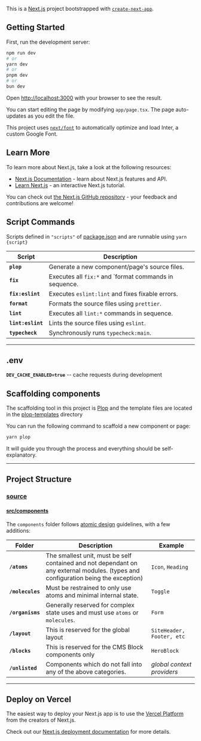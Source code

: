 This is a [Next.js](https://nextjs.org/) project bootstrapped with [`create-next-app`](https://github.com/vercel/next.js/tree/canary/packages/create-next-app).

## Getting Started

First, run the development server:

```bash
npm run dev
# or
yarn dev
# or
pnpm dev
# or
bun dev
```

Open [http://localhost:3000](http://localhost:3000) with your browser to see the result.

You can start editing the page by modifying `app/page.tsx`. The page auto-updates as you edit the file.

This project uses [`next/font`](https://nextjs.org/docs/basic-features/font-optimization) to automatically optimize and load Inter, a custom Google Font.

## Learn More

To learn more about Next.js, take a look at the following resources:

- [Next.js Documentation](https://nextjs.org/docs) - learn about Next.js features and API.
- [Learn Next.js](https://nextjs.org/learn) - an interactive Next.js tutorial.

You can check out [the Next.js GitHub repository](https://github.com/vercel/next.js/) - your feedback and contributions are welcome!

## Script Commands

Scripts defined in `"scripts"` of [package.json](/package.json) and are runnable using
`yarn {script}`

| Script            | Description                                            |
| ----------------- | ------------------------------------------------------ |
| **`plop`**        | Generate a new component/page's source files.          |
| **`fix`**         | Executes all `fix:*` and `format commands in sequence. |
| **`fix:eslint`**  | Executes `eslint:lint` and fixes fixable errors.       |
| **`format`**      | Formats the source files using `prettier`.             |
| **`lint`**        | Executes all `lint:*` commands in sequence.            |
| **`lint:eslint`** | Lints the source files using `eslint`.                 |
| **`typecheck`**   | Synchronously runs `typecheck:main`.                   |

<hr />

## .env

**`DEV_CACHE_ENABLED=true`** -- cache requests during development


## Scaffolding components

The scaffolding tool in this project is [Plop](https://plopjs.com/) and the template files are
located in the [plop-templates](./plop-templates) directory

You can run the following command to scaffold a new component or page:

```sh
yarn plop
```

It will guide you through the process and everything should be self-explanatory.

<hr />

## Project Structure

### [source](./src)

#### [src/components](./src/components)

The `components` folder follows [atomic design](https://bradfrost.com/blog/post/atomic-web-design/)
guidelines, with a few additions:

| Folder           | Description                                                                                                                        | Example                        |
|------------------|------------------------------------------------------------------------------------------------------------------------------------| ------------------------------ |
| **`/atoms`**     | The smallest unit, must be self contained and not dependant on any external modules. (types and configuration being the exception) | `Icon`, `Heading` |
| **`/molecules`** | Must be restrained to only use atoms and minimal internal state.                                                                   | `Toggle`                       |
| **`/organisms`** | Generally reserved for complex state uses and must use `atoms` or `molecules`.                                                     | `Form`                         |
| **`/layout`**    | This is reserved for the global layout                                                                                             | `SiteHeader, Footer, etc`      |
| **`/blocks`**    | This is reserved for the CMS Block components only                                                                                 | `HeroBlock`                    |
| **`/unlisted`**  | Components which do not fall into any of the above categories.                                                                     | _global context providers_     |

<hr />

## Deploy on Vercel

The easiest way to deploy your Next.js app is to use the [Vercel Platform](https://vercel.com/new?utm_medium=default-template&filter=next.js&utm_source=create-next-app&utm_campaign=create-next-app-readme) from the creators of Next.js.

Check out our [Next.js deployment documentation](https://nextjs.org/docs/deployment) for more details.
